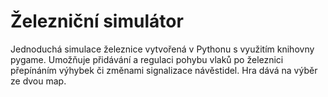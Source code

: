 ﻿# Železniční simulátor

Jednoduchá simulace železnice vytvořená v Pythonu s využitím knihovny pygame. 
Umožňuje přidávání a regulaci pohybu vlaků po železnici přepínáním výhybek či změnami signalizace návěstidel.
Hra dává na výběr ze dvou map.
